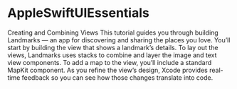 # AppleSwiftUIEssentials

Creating and Combining Views
This tutorial guides you through building Landmarks — an app for discovering and sharing the places you love. You’ll start by building the view that shows a landmark’s details.
To lay out the views, Landmarks uses stacks to combine and layer the image and text view components. To add a map to the view, you’ll include a standard MapKit component. As you refine the view’s design, Xcode provides real-time feedback so you can see how those changes translate into code.
